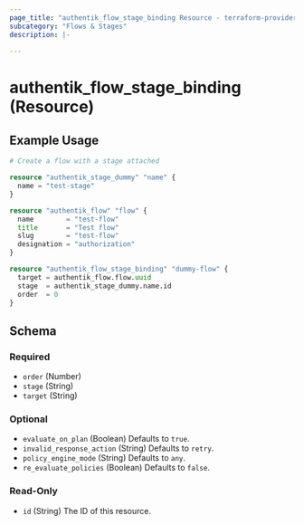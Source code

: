 ```yaml
---
page_title: "authentik_flow_stage_binding Resource - terraform-provider-authentik"
subcategory: "Flows & Stages"
description: |-
  
---
```


# authentik_flow_stage_binding (Resource)



## Example Usage

```terraform
# Create a flow with a stage attached

resource "authentik_stage_dummy" "name" {
  name = "test-stage"
}

resource "authentik_flow" "flow" {
  name        = "test-flow"
  title       = "Test flow"
  slug        = "test-flow"
  designation = "authorization"
}

resource "authentik_flow_stage_binding" "dummy-flow" {
  target = authentik_flow.flow.uuid
  stage  = authentik_stage_dummy.name.id
  order  = 0
}
```

<!-- schema generated by tfplugindocs -->
## Schema

### Required

- `order` (Number)
- `stage` (String)
- `target` (String)

### Optional

- `evaluate_on_plan` (Boolean) Defaults to `true`.
- `invalid_response_action` (String) Defaults to `retry`.
- `policy_engine_mode` (String) Defaults to `any`.
- `re_evaluate_policies` (Boolean) Defaults to `false`.

### Read-Only

- `id` (String) The ID of this resource.


